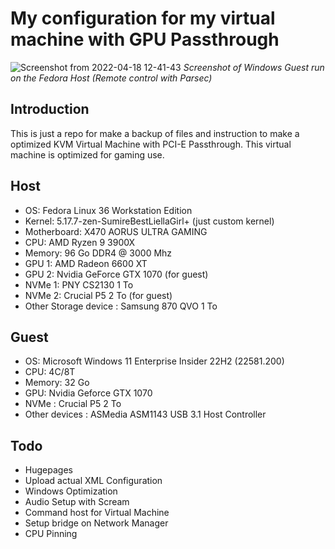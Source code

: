 # My configuration for my virtual machine with GPU Passthrough

![Screenshot from 2022-04-18 12-41-43](https://user-images.githubusercontent.com/36816420/163797379-64732d4e-8980-47ab-8e80-cb688dd19df6.png)
*Screenshot of Windows Guest run on the Fedora Host (Remote control with Parsec)*

## Introduction

This is just a repo for make a backup of files and instruction to make a optimized KVM Virtual Machine with PCI-E Passthrough. This virtual machine is optimized for gaming use.

## Host

- OS: Fedora Linux 36 Workstation Edition
- Kernel: 5.17.7-zen-SumireBestLiellaGirl+ (just custom kernel)
- Motherboard: X470 AORUS ULTRA GAMING
- CPU: AMD Ryzen 9 3900X
- Memory: 96 Go DDR4 @ 3000 Mhz
- GPU 1: AMD Radeon 6600 XT
- GPU 2: Nvidia GeForce GTX 1070 (for guest)
- NVMe 1: PNY CS2130 1 To
- NVMe 2: Crucial P5 2 To (for guest)
- Other Storage device : Samsung 870 QVO 1 To 

## Guest

- OS: Microsoft Windows 11 Enterprise Insider 22H2 (22581.200)
- CPU: 4C/8T
- Memory: 32 Go
- GPU: Nvidia Geforce GTX 1070
- NVMe : Crucial P5 2 To
- Other devices : ASMedia ASM1143 USB 3.1 Host Controller

## Todo 

- Hugepages
- Upload actual XML Configuration
- Windows Optimization 
- Audio Setup with Scream
- Command host for Virtual Machine
- Setup bridge on Network Manager
- CPU Pinning 
